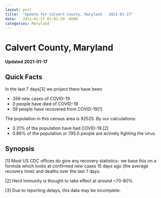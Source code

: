 ```yaml
---
layout: post
title:  "Update for Calvert County, Maryland - 2021-01-17"
date:   2021-01-17 01:01:29 -0600
categories: Maryland
---
```


# Calvert County, Maryland
#### Updated 2021-01-17

## Quick Facts

In the last 7 days[3] we project there have been
- *356* new cases of COVID-19
- *0* people have died of COVID-19
- *59* people have recovered from COVID-19[1]

The population in this census area is 92525. By our calculations:
- 3.21% of the population have had COVID-19.[2]
- 0.86% of the population or 795.0 people are actively fighting the virus.

## Synopsis




[1] Most US CDC offices do give any recovery statistics- we base this on a formula which looks at confirmed new cases
15 days ago (the average recovery time) and deaths over the last 7 days.

[2] Herd Immunity is thought to take effect at around ~70-80%

[3] Due to reporting delays, this data may be incomplete.
 
    